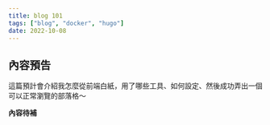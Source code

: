 ```yaml
---
title: blog 101
tags: ["blog", "docker", "hugo"]
date: 2022-10-08
---
```


## 內容預告  
這篇預計會介紹我怎麼從前端白紙，用了哪些工具、如何設定、然後成功弄出一個可以正常瀏覽的部落格～

__內容待補__
